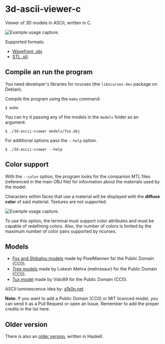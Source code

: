 # 3d-ascii-viewer-c

Viewer of 3D models in ASCII, written in C.

![Example usage capture.](capture.gif)

Supported formats:

* [Wavefront .obj](https://en.wikipedia.org/wiki/Wavefront_.obj_file).
* [STL .stl](https://en.wikipedia.org/wiki/STL_(file_format)).

## Compile an run the program

You need developer's libraries for ncurses (the `libncurses-dev` package on Debian).

Compile the program using the `make` command:

```
$ make
```

You can try it passing any of the models in the `models` folder as an argument:

```
$ ./3d-ascii-viewer models/fox.obj
```

For additional options pass the `--help` option.

```
$ ./3d-ascii-viewer --help
```

## Color support

With the `--color` option, the program looks for the companion MTL files (referenced in the main OBJ file)
for information about the materials used by the model.

Characters within faces that use a material will be displayed with the **diffuse color** of said material.
Textures are not supported.

![Example usage capture.](capture_color.gif)

To use this option, the terminal must support color attributes and must be capable of redefining colors.
Also, the number of colors is limited by the maximum number of color pairs supported by ncurses.

## Models

* [Fox and ShibaInu models](https://opengameart.org/content/fox-and-shiba) made by PixelMannen for the Public Domain (CC0).
* [Tree models](https://opengameart.org/content/fox-trees-pack) made by Lokesh Mehra (mehrasaur) for the Public Domain (CC0).
* [Tux model](https://blendswap.com/blend/23774) made by Vido89 for the Public Domain (CC0).

ASCII luminescence idea by: [a1k0n.net](https://www.a1k0n.net/2011/07/20/donut-math.html)

**Note:** If you want to add a Public Domain (CC0) or MIT licenced model, you can send it as a Pull Request or open an Issue.
Remember to add the proper credits in the list here.

## Older version

There is also an [older version](https://github.com/autopawn/3d-ascii-viewer-haskell), written in Haskell.
